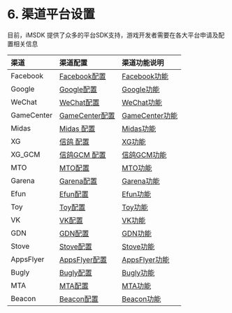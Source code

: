 # 6. 渠道平台设置

目前，iMSDK 提供了众多的平台SDK支持，游戏开发者需要在各大平台申请及配置相关信息

| 渠道 | 渠道配置 | 渠道功能说明 |
| :--- | :-- | :-- |
| Facebook | [Facebook配置](facebook.md) | [Facebook功能](Facebook/facebook.md) |
| Google | [Google配置](google.md) |[Google功能](../Channel/Google/google.md) |
| WeChat | [WeChat配置](wechat.md)|[WeChat功能](../Channel/Wechat/wechat.md) |
| GameCenter | [GameCenter配置](gamecenter.md)|[GameCenter功能](../Channel//Gamecenter/gamecenter.md) |
| Midas |[Midas 配置](midas.md) |[Midas功能](../Channel/Midas/midas.md) |
| XG |[信鸽 配置](xg.md) |[XG功能](../Channel/XG/xg.md) |
| XG_GCM | [信鸽GCM 配置](xg_gcm.md) |[信鸽GCM功能](../Channel/XG_GM/xg_gcm.md) |
| MTO |[MTO配置](mto.md) |[MTO功能](../Channel/MTO/mto.md) |
| Garena | [Garena配置](garena.md) |[Garena功能](../Channel/Garena/garena.md) |
| Efun |[Efun配置](efun.md) |[Efun功能](../Channel/Efun/efun.md) |
| Toy | [Toy配置](toy.md) |[Toy功能](../Channel/Toy/toy.md) |
| VK | [VK配置](vk.md)|   [VK功能](../Channel/VK/vk.md) |
| GDN | [GDN配置](gdn.md)|[GDN功能](../Channel/GDN/gdn.md) |
| Stove | [Stove配置](stove.md)|[Stove功能](../Channel/Stove/stove.md) |
| AppsFlyer | [AppsFlyer配置](appsflyer.md)|[AppsFlyer功能](../Channel/Appsflyer/appsflyer.md) |
| Bugly |[Bugly配置](bugly.md)|[Bugly功能](../Channel/Bugly/bugly.md) |
| MTA |[MTA配置](mta.md)|[MTA功能](../Channel/MTA/mta.md) |
| Beacon |[Beacon配置](beacon.md)|[Beacon功能](../Channel/Beacon/beacon.md) |




